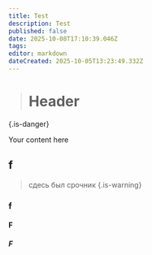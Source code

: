 ```yaml
---
title: Test
description: Test
published: false
date: 2025-10-08T17:10:39.046Z
tags: 
editor: markdown
dateCreated: 2025-10-05T13:23:49.332Z
---
```


> # Header
{.is-danger}

Your content here
## f
> сдесь был срочник
{.is-warning}
### f
#### F
##### F
<div class="table"></div>